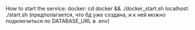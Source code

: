 How to start the service:
docker:
    cd docker && ./docker_start.sh
localhost:
./start.sh (предполагается, что бд уже создана, и к ней можно подключиться по DATABASE_URL в .env)
    